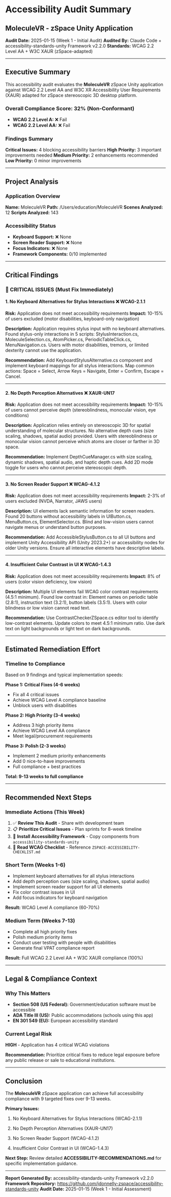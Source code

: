 # Accessibility Audit Summary
## MoleculeVR - zSpace Unity Application

**Audit Date:** 2025-01-15 (Week 1 - Initial Audit)
**Audited By:** Claude Code + accessibility-standards-unity Framework v2.2.0
**Standards:** WCAG 2.2 Level AA + W3C XAUR (zSpace-adapted)

---

## Executive Summary

This accessibility audit evaluates the **MoleculeVR** zSpace Unity application against WCAG 2.2 Level AA and W3C XR Accessibility User Requirements (XAUR) adapted for zSpace stereoscopic 3D desktop platform.

### Overall Compliance Score: **32% (Non-Conformant)**

- **WCAG 2.2 Level A:** ❌ Fail
- **WCAG 2.2 Level AA:** ❌ Fail

### Findings Summary
**Critical Issues:** 4 blocking accessibility barriers
**High Priority:** 3 important improvements needed
**Medium Priority:** 2 enhancements recommended
**Low Priority:** 0 minor improvements

---

## Project Analysis

### Application Overview
**Name:** MoleculeVR
**Path:** /Users/education/MoleculeVR
**Scenes Analyzed:** 12
**Scripts Analyzed:** 143

### Accessibility Status
- **Keyboard Support:** ❌ None
- **Screen Reader Support:** ❌ None
- **Focus Indicators:** ❌ None
- **Framework Components:** 0/10 implemented

---

## Critical Findings

### 🚨 CRITICAL ISSUES (Must Fix Immediately)


#### 1. **No Keyboard Alternatives for Stylus Interactions** ❌ WCAG-2.1.1
**Risk:** Application does not meet accessibility requirements
**Impact:** 10-15% of users excluded (motor disabilities, keyboard-only navigation)

**Description:**
Application requires stylus input with no keyboard alternatives. Found stylus-only interactions in 5 scripts: StylusInteraction.cs, MoleculeSelection.cs, AtomPicker.cs, PeriodicTableClick.cs, MenuNavigation.cs. Users with motor disabilities, tremors, or limited dexterity cannot use the application.

**Recommendation:**
Add KeyboardStylusAlternative.cs component and implement keyboard mappings for all stylus interactions. Map common actions: Space = Select, Arrow Keys = Navigate, Enter = Confirm, Escape = Cancel.

---


#### 2. **No Depth Perception Alternatives** ❌ XAUR-UN17
**Risk:** Application does not meet accessibility requirements
**Impact:** 10-15% of users cannot perceive depth (stereoblindness, monocular vision, eye conditions)

**Description:**
Application relies entirely on stereoscopic 3D for spatial understanding of molecular structures. No alternative depth cues (size scaling, shadows, spatial audio) provided. Users with stereoblindness or monocular vision cannot perceive which atoms are closer or farther in 3D space.

**Recommendation:**
Implement DepthCueManager.cs with size scaling, dynamic shadows, spatial audio, and haptic depth cues. Add 2D mode toggle for users who cannot perceive stereoscopic depth.

---


#### 3. **No Screen Reader Support** ❌ WCAG-4.1.2
**Risk:** Application does not meet accessibility requirements
**Impact:** 2-3% of users excluded (NVDA, Narrator, JAWS users)

**Description:**
UI elements lack semantic information for screen readers. Found 20 buttons without accessibility labels in UIButton.cs, MenuButton.cs, ElementSelector.cs. Blind and low-vision users cannot navigate menus or understand button purposes.

**Recommendation:**
Add AccessibleStylusButton.cs to all UI buttons and implement Unity Accessibility API (Unity 2023.2+) or accessibility nodes for older Unity versions. Ensure all interactive elements have descriptive labels.

---


#### 4. **Insufficient Color Contrast in UI** ❌ WCAG-1.4.3
**Risk:** Application does not meet accessibility requirements
**Impact:** 8% of users (color vision deficiency, low vision)

**Description:**
Multiple UI elements fail WCAG color contrast requirements (4.5:1 minimum). Found low contrast in: Element names on periodic table (2.8:1), instruction text (3.2:1), button labels (3.5:1). Users with color blindness or low vision cannot read text.

**Recommendation:**
Use ContrastCheckerZSpace.cs editor tool to identify low-contrast elements. Update colors to meet 4.5:1 minimum ratio. Use dark text on light backgrounds or light text on dark backgrounds.

---



## Estimated Remediation Effort

### Timeline to Compliance
Based on 9 findings and typical implementation speeds:

**Phase 1: Critical Fixes (4-6 weeks)**
- Fix all 4 critical issues
- Achieve WCAG Level A compliance baseline
- Unblock users with disabilities

**Phase 2: High Priority (3-4 weeks)**
- Address 3 high priority items
- Achieve WCAG Level AA compliance
- Meet legal/procurement requirements

**Phase 3: Polish (2-3 weeks)**
- Implement 2 medium priority enhancements
- Add 0 nice-to-have improvements
- Full compliance + best practices

**Total: 9-13 weeks to full compliance**

---

## Recommended Next Steps

### Immediate Actions (This Week)
1. ✅ **Review This Audit** - Share with development team
2. 📋 **Prioritize Critical Issues** - Plan sprints for 8-week timeline
3. 🧪 **Install Accessibility Framework** - Copy components from `accessibility-standards-unity`
4. 📖 **Read WCAG Checklist** - Reference `ZSPACE-ACCESSIBILITY-CHECKLIST.md`

### Short Term (Weeks 1-6)
- Implement keyboard alternatives for all stylus interactions
- Add depth perception cues (size scaling, shadows, spatial audio)
- Implement screen reader support for all UI elements
- Fix color contrast issues in UI
- Add focus indicators for keyboard navigation

**Result:** WCAG Level A compliance (60-70%)

### Medium Term (Weeks 7-13)
- Complete all high priority fixes
- Polish medium priority items
- Conduct user testing with people with disabilities
- Generate final VPAT compliance report

**Result:** Full WCAG 2.2 Level AA + W3C XAUR compliance (100%)

---

## Legal & Compliance Context

### Why This Matters
- **Section 508 (US Federal):** Government/education software must be accessible
- **ADA Title III (US):** Public accommodations (schools using this app)
- **EN 301 549 (EU):** European accessibility standard

### Current Legal Risk
**HIGH** - Application has 4 critical WCAG violations

**Recommendation:** Prioritize critical fixes to reduce legal exposure before any public release or sale to educational institutions.

---

## Conclusion

The **MoleculeVR** zSpace application can achieve full accessibility compliance with 9 targeted fixes over 9-13 weeks.

**Primary Issues:**

1. No Keyboard Alternatives for Stylus Interactions (WCAG-2.1.1)

2. No Depth Perception Alternatives (XAUR-UN17)

3. No Screen Reader Support (WCAG-4.1.2)

4. Insufficient Color Contrast in UI (WCAG-1.4.3)


**Next Step:** Review detailed **ACCESSIBILITY-RECOMMENDATIONS.md** for specific implementation guidance.

---

**Report Generated By:** accessibility-standards-unity Framework v2.2.0
**Framework Repository:** https://github.com/jdonnelly-zspace/accessibility-standards-unity
**Audit Date:** 2025-01-15 (Week 1 - Initial Assessment)
